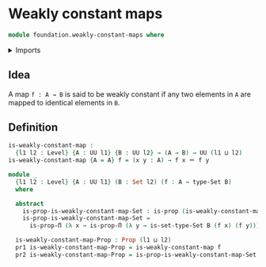 # Weakly constant maps

```agda
module foundation.weakly-constant-maps where
```

<details><summary>Imports</summary>

```agda
open import foundation.dependent-pair-types
open import foundation.universe-levels

open import foundation-core.identity-types
open import foundation-core.propositions
open import foundation-core.sets
```

</details>

## Idea

A map `f : A → B` is said to be weakly constant if any two elements in `A` are
mapped to identical elements in `B`.

## Definition

```agda
is-weakly-constant-map :
  {l1 l2 : Level} {A : UU l1} {B : UU l2} → (A → B) → UU (l1 ⊔ l2)
is-weakly-constant-map {A = A} f = (x y : A) → f x ＝ f y

module _
  {l1 l2 : Level} {A : UU l1} (B : Set l2) (f : A → type-Set B)
  where

  abstract
    is-prop-is-weakly-constant-map-Set : is-prop (is-weakly-constant-map f)
    is-prop-is-weakly-constant-map-Set =
      is-prop-Π (λ x → is-prop-Π (λ y → is-set-type-Set B (f x) (f y)))

  is-weakly-constant-map-Prop : Prop (l1 ⊔ l2)
  pr1 is-weakly-constant-map-Prop = is-weakly-constant-map f
  pr2 is-weakly-constant-map-Prop = is-prop-is-weakly-constant-map-Set
```
